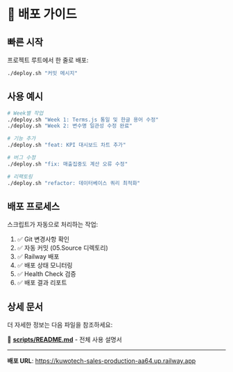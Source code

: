# 🚀 배포 가이드

## 빠른 시작

프로젝트 루트에서 한 줄로 배포:

```bash
./deploy.sh "커밋 메시지"
```

## 사용 예시

```bash
# Week별 작업
./deploy.sh "Week 1: Terms.js 통일 및 한글 용어 수정"
./deploy.sh "Week 2: 변수명 일관성 수정 완료"

# 기능 추가
./deploy.sh "feat: KPI 대시보드 차트 추가"

# 버그 수정
./deploy.sh "fix: 매출집중도 계산 오류 수정"

# 리팩토링
./deploy.sh "refactor: 데이터베이스 쿼리 최적화"
```

## 배포 프로세스

스크립트가 자동으로 처리하는 작업:

1. ✅ Git 변경사항 확인
2. ✅ 자동 커밋 (05.Source 디렉토리)
3. ✅ Railway 배포
4. ✅ 배포 상태 모니터링
5. ✅ Health Check 검증
6. ✅ 배포 결과 리포트

## 상세 문서

더 자세한 정보는 다음 파일을 참조하세요:

📖 **[scripts/README.md](./scripts/README.md)** - 전체 사용 설명서

---

**배포 URL**: https://kuwotech-sales-production-aa64.up.railway.app
